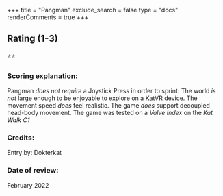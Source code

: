 +++
title = "Pangman"
exclude_search = false
type = "docs"
renderComments = true
+++

## Rating (1-3)
⭐⭐


### Scoring explanation:
Pangman *does not require* a Joystick Press in order to sprint.
The world *is not* large enough to be enjoyable to explore on a KatVR device.
The movement speed *does* feel realistic.
The game *does* support decoupled head-body movement.
The game was tested on a *Valve Index* on the *Kat Walk C1*

### Credits:
Entry by: Dokterkat

### Date of review:
February 2022

